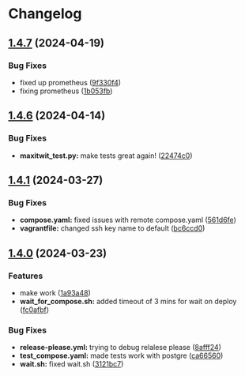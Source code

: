 # Changelog

## [1.4.7](https://github.com/DevOps-2024-group-p/maxitwit/compare/v1.4.6...v1.4.7) (2024-04-19)


### Bug Fixes

* fixed up prometheus ([9f330f4](https://github.com/DevOps-2024-group-p/maxitwit/commit/9f330f4a1ee0b3f809bf16626991fd03feeb2052))
* fixing prometheus ([1b053fb](https://github.com/DevOps-2024-group-p/maxitwit/commit/1b053fb7d74a0f3b8b6078ad96395d92103cd679))

## [1.4.6](https://github.com/DevOps-2024-group-p/maxitwit/compare/v1.4.5...v1.4.6) (2024-04-14)


### Bug Fixes

* **maxitwit_test.py:** make tests great again! ([22474c0](https://github.com/DevOps-2024-group-p/maxitwit/commit/22474c080542bb5123d860257b54f43576e12a96))

## [1.4.1](https://github.com/DevOps-2024-group-p/maxitwit/compare/v1.4.0...v1.4.1) (2024-03-27)


### Bug Fixes

* **compose.yaml:** fixed issues with remote compose.yaml ([561d6fe](https://github.com/DevOps-2024-group-p/maxitwit/commit/561d6fe04e161a34b97dc6d103e7526de4d7e64d))
* **vagrantfile:** changed ssh key name to default ([bc6ccd0](https://github.com/DevOps-2024-group-p/maxitwit/commit/bc6ccd06ff8a68941107fc00d242b0cce5e5c92a))

## [1.4.0](https://github.com/DevOps-2024-group-p/maxitwit/compare/v1.3.0...v1.4.0) (2024-03-23)


### Features

* make work ([1a93a48](https://github.com/DevOps-2024-group-p/maxitwit/commit/1a93a48b5272477dbce736cc959105f699f9f576))
* **wait_for_compose.sh:** added timeout of 3 mins for wait on deploy ([fc0afbf](https://github.com/DevOps-2024-group-p/maxitwit/commit/fc0afbfc4dcb6006ec8e1a88a0071716bd5fbe6a))


### Bug Fixes

* **release-please.yml:** trying to debug relalese please ([8afff24](https://github.com/DevOps-2024-group-p/maxitwit/commit/8afff24a9b5ef0f4827e9af2fae58c44c68a7a5a))
* **test_compose.yaml:** made tests work with postgre ([ca66560](https://github.com/DevOps-2024-group-p/maxitwit/commit/ca66560080a3c5fe62cc9ad5719a7de4145e02df))
* **wait.sh:** fixed wait.sh ([3121bc7](https://github.com/DevOps-2024-group-p/maxitwit/commit/3121bc7fe1138272d9f997546ece591c5a1fb8c2))

